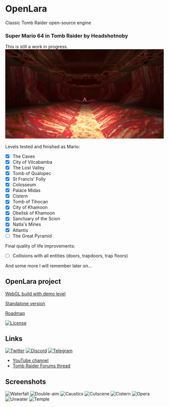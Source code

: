 # OpenLara
Classic Tomb Raider open-source engine

### Super Mario 64 in Tomb Raider by Headshotnoby
This is still a work in progress.
![Mario in Tomb Raider](screenshot.png)

Levels tested and finished as Mario:
- [x] The Caves
- [x] City of Vilcabamba
- [x] The Lost Valley
- [x] Tomb of Qualopec
- [x] St Francis' Folly
- [x] Colosseum
- [x] Palace Midas
- [x] Cistern
- [x] Tomb of Tihocan
- [x] City of Khamoon
- [x] Obelisk of Khamoon
- [x] Sanctuary of the Scion
- [x] Natla's Mines
- [x] Atlantis
- [ ] The Great Pyramid

Final quality of life improvements:
- [ ] Collisions with all entities (doors, trapdoors, trap floors)

And some more I will remember later on...


## OpenLara project
[WebGL build with demo level](http://xproger.info/projects/OpenLara/)

[Standalone version](https://github.com/XProger/OpenLara/releases/tag/latest)

[Roadmap](https://github.com/XProger/OpenLara/issues/353)

[![License](https://img.shields.io/badge/License-BSD%202--Clause-orange.svg)](https://opensource.org/licenses/BSD-2-Clause)  

## Links
[![Twitter](https://badgen.net/badge/icon/twitter?icon=twitter&label)](https://twitter.com/XProger_san)
[![Discord](https://badgen.net/badge/icon/discord?icon=discord&label)](https://discord.gg/EF8JaQB)
[![Telegram](https://badgen.net/badge/icon/telegram?icon=telegram&label)](https://t.me/openlara)
* [YouTube channel](https://www.youtube.com/c/TimurGagiev)
* [Tomb Raider Forums thread](http://www.tombraiderforums.com/showthread.php?t=216618)

## Screenshots
![Waterfall](http://xproger.info/projects/OpenLara/shots/waterfall.jpg)
![Double-aim](http://xproger.info/projects/OpenLara/shots/multi-aim.jpg)
![Caustics](http://xproger.info/projects/OpenLara/shots/caustics.jpg)
![Cutscene](http://xproger.info/projects/OpenLara/shots/cut1.jpg)
![Cistern](http://xproger.info/projects/OpenLara/shots/flipmap.jpg)
![Opera](http://xproger.info/projects/OpenLara/shots/tr2_opera.jpg)
![Unwater](http://xproger.info/projects/OpenLara/shots/tr2_unwater1.jpg)
![Temple](http://xproger.info/projects/OpenLara/shots/tr3_temple.jpg)
